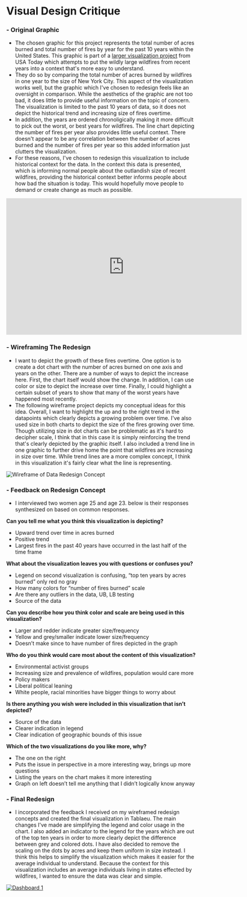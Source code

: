 # Visual Design Critique

### - Original Graphic
  - The chosen graphic for this project represents the total number of acres burned and total number of fires by year for the past 10 years within the United States. This graphic is part of a [larger visualization project](https://www.usatoday.com/in-depth/news/2020/09/10/wildfires-california-washington-oregon-drought-heat-climate-change-graphics/5764156002/) from USA Today which attempts to put the wildly large wildfires from recent years into a context that's more easy to understand. 
  - They do so by comparing the total number of acres burned by wildfires in one year to the size of New York City. This aspect of the visualization works well, but the graphic which I've chosen to redesign feels like an oversight in comparison. While the aesthetics of the graphic are not too bad, it does little to provide useful information on the topic of concern. The visualization is limited to the past 10 years of data, so it does not depict the historical trend and increasing size of fires overtime.
  - In addition, the years are ordered chronoligically making it more difficult to pick out the worst, or best years for wildfires. The line chart depicting the number of fires per year also provides little useful context. There doesn't appear to be any correlation between the number of acres burned and the number of fires per year so this added information just clutters the visualization.
  - For these reasons, I've chosen to redesign this visualization to include historical context for the data. In the context this data is presented, which is informing normal people about the outlandish size of recent wildfires, providing the historical context better informs people about how bad the situation is today. This would hopefully move people to demand or create change as much as possible.

<div class="infogram-embed" data-id="_/jBKgoCtjCakSFM6oPI58" data-type="interactive" data-title="Fires vs acres burned 2020" data-processed="1" id="ig-138f25c5-c0f7-21e4-c909-b344459df66f" style="min-height: 1px;"><iframe src="https://e.infogram.com/_/jBKgoCtjCakSFM6oPI58?parent_url=https%3A%2F%2Fwww.gannett-cdn.com%2Fexperiments%2Fusatoday%2Ftools%2Fstatic-graphic-embeds%2Findex.html%3Finfogram%3D%253Cdiv%2520class%253D%2522infogram-embed%2522%2520data-id%253D%2522_%252FjBKgoCtjCakSFM6oPI58%2522%2520data-type%253D%2522interactive%2522%2520data-title%253D%2522Fires%2520vs%2520acres%2520burned%25202020%2522%253E%253C%252Fdiv%253E&amp;src=embed" scrolling="no" frameborder="0" allowfullscreen="" title="Fires vs acres burned 2020" style="border: none; width: 626px; height: 363px;"></iframe></div>

### - Wireframing The Redesign
  - I want to depict the growth of these fires overtime. One option is to create a dot chart with the number of acres burned on one axis and years on the other. There are a number of ways to depict the increase here. First, the chart itself would show the change. In addition, I can use color or size to depict the increase over time. Finally, I could highlight a certain subset of years to show that many of the worst years have happened most recently. 
  - The following wireframe project depicts my conceptual ideas for this idea. Overall, I want to highlight the up and to the right trend in the datapoints which clearly depicts a growing problem over time. I've also used size in both charts to depict the size of the fires growing over time. Though utilizing size in dot charts can be problematic as it's hard to decipher scale, I think that in this case it is simply reinforcing the trend that's clearly depicted by the graphic itself. I also included a trend line in one graphic to further drive home the point that wildfires are increasing in size over time. While trend lines are a more complex concept, I think in this visualization it's fairly clear what the line is representing. 

![Wireframe of Data Redesign Concept](https://user-images.githubusercontent.com/97984051/201532717-0601ba85-efed-4592-a314-511f9f78229a.png)

### - Feedback on Redesign Concept
  - I interviewed two women age 25 and age 23. below is their responses synthesized on based on common responses.

**Can you tell me what you think this visualization is depicting?**

-	Upward trend over time in acres burned
-	Positive trend
-	Largest fires in the past 40 years have occurred in the last half of the time frame

**What about the visualization leaves you with questions or confuses you?**

-	Legend on second visualization is confusing, “top ten years by acres burned” only red no gray
-	How many colors for “number of fires burned” scale
-	Are there any outliers in the data, UB, LB testing
-	Source of the data

**Can you describe how you think color and scale are being used in this visualization?**

-	Larger and redder indicate greater size/frequency
-	Yellow and grey/smaller indicate lower size/frequency
-	Doesn’t make since to have number of fires depicted in the graph

**Who do you think would care most about the content of this visualization?**

-	Environmental activist groups
-	Increasing size and prevalence of wildfires, population would care more
-	Policy makers
-	Liberal political leaning
-	White people, racial minorities have bigger things to worry about

**Is there anything you wish were included in this visualization that isn’t depicted?**

-	Source of the data
-	Clearer indication in legend
-	Clear indication of geographic bounds of this issue

**Which of the two visualizations do you like more, why?**

-	The one on the right
-	Puts the issue in perspective in a more interesting way, brings up more questions
-	Listing the years on the chart makes it more interesting
-	Graph on left doesn’t tell me anything that I didn’t logically know anyway


### - Final Redesign
  - I incorporated the feedback I received on my wireframed redesign concepts and created the final visualization in Tablaeu. The main changes I've made are simplifying the legend and color usage in the chart. I also added an indicator to the legend for the years which are out of the top ten years in order to more clearly depict the difference between grey and colored dots. I have also decided to remove the scaling on the dots by acres and keep them uniform in size instead. I think this helps to simplify the visualization which makes it easier for the average individual to understand. Because the context for this visualization includes an average individuals living in states effected by wildfires, I wanted to ensure the data was clear and simple.
<div class='tableauPlaceholder' id='viz1668547443563' style='position: relative'><noscript><a href='#'><img alt='Dashboard 1 ' src='https:&#47;&#47;public.tableau.com&#47;static&#47;images&#47;fi&#47;fires_data_visualization&#47;Dashboard1&#47;1_rss.png' style='border: none' /></a></noscript><object class='tableauViz'  style='display:none;'><param name='host_url' value='https%3A%2F%2Fpublic.tableau.com%2F' /> <param name='embed_code_version' value='3' /> <param name='site_root' value='' /><param name='name' value='fires_data_visualization&#47;Dashboard1' /><param name='tabs' value='no' /><param name='toolbar' value='yes' /><param name='static_image' value='https:&#47;&#47;public.tableau.com&#47;static&#47;images&#47;fi&#47;fires_data_visualization&#47;Dashboard1&#47;1.png' /> <param name='animate_transition' value='yes' /><param name='display_static_image' value='yes' /><param name='display_spinner' value='yes' /><param name='display_overlay' value='yes' /><param name='display_count' value='yes' /><param name='language' value='en-US' /><param name='filter' value='publish=yes' /></object></div>                
<script type='text/javascript'>                    
  var divElement = document.getElementById('viz1668547443563');                    
  var vizElement = divElement.getElementsByTagName('object')[0];                    
  if ( divElement.offsetWidth > 800 ) { vizElement.style.width='1000px';vizElement.style.height='827px';} else if (
  divElement.offsetWidth > 500 ) { vizElement.style.width='1000px';vizElement.style.height='827px';} else {
  vizElement.style.width='100%';vizElement.style.height='727px';}                     
  var scriptElement = document.createElement('script');                    
  scriptElement.src = 'https://public.tableau.com/javascripts/api/viz_v1.js';                   
  vizElement.parentNode.insertBefore(scriptElement, vizElement);                
</script>

